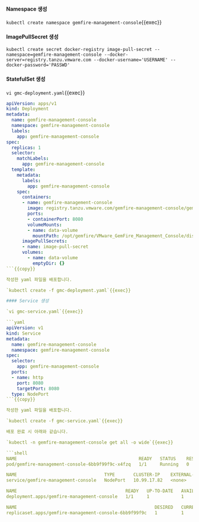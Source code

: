 <br>

#### Namespace 생성

`kubectl create namespace gemfire-management-console`{{exec}}

#### ImagePullSecret 생성

`kubectl create secret docker-registry image-pull-secret --namespace=gemfire-management-console --docker-server=registry.tanzu.vmware.com --docker-username='USERNAME' --docker-password='PASSWD'`

#### StatefulSet 생성

`vi gmc-deployment.yaml`{{exec}}

```yaml
apiVersion: apps/v1
kind: Deployment
metadata:
  name: gemfire-management-console
  namespace: gemfire-management-console
  labels:
    app: gemfire-management-console
spec:
  replicas: 1
  selector:
    matchLabels:
      app: gemfire-management-console
  template:
    metadata:
      labels:
        app: gemfire-management-console
    spec:
      containers:
      - name: gemfire-management-console
        image: registry.tanzu.vmware.com/gemfire-management-console/gemfire-management-console:1.1.1
        ports:
        - containerPort: 8080
        volumeMounts:
        - name: data-volume
          mountPath: /opt/gemfire/VMware_GemFire_Management_Console/diskStore
      imagePullSecrets:
      - name: image-pull-secret
      volumes:
        - name: data-volume
          emptyDir: {}
```{{copy}}

작성한 yaml 파일을 배포합니다.

`kubectl create -f gmc-deployment.yaml`{{exec}}

#### Service 생성

`vi gmc-service.yaml`{{exec}}

```yaml
apiVersion: v1
kind: Service
metadata:
  name: gemfire-management-console
  namespace: gemfire-management-console
spec:
  selector:
    app: gemfire-management-console
  ports:
  - name: http
    port: 8080
    targetPort: 8080
  type: NodePort 
```{{copy}}

작성한 yaml 파일을 배포합니다.

`kubectl create -f gmc-service.yaml`{{exec}}

배포 완료 시 아래와 같습니다.

`kubectl -n gemfire-management-console get all -o wide`{{exec}}

```shell
NAME                                              READY   STATUS    RESTARTS   AGE     IP             NODE     NOMINATED NODE   READINESS GATES
pod/gemfire-management-console-6bb9f99f9c-x4fzq   1/1     Running   0          2m12s   192.168.1.10   node01   <none>           <none>

NAME                                 TYPE       CLUSTER-IP    EXTERNAL-IP   PORT(S)          AGE   SELECTOR
service/gemfire-management-console   NodePort   10.99.17.82   <none>        8080:31418/TCP   7s    app=gemfire-management-console

NAME                                         READY   UP-TO-DATE   AVAILABLE   AGE     CONTAINERS                   IMAGES                                                                                  SELECTOR
deployment.apps/gemfire-management-console   1/1     1            1           2m12s   gemfire-management-console   registry.tanzu.vmware.com/gemfire-management-console/gemfire-management-console:1.1.1   app=gemfire-management-console

NAME                                                    DESIRED   CURRENT   READY   AGE     CONTAINERS                   IMAGES                                                                                  SELECTOR
replicaset.apps/gemfire-management-console-6bb9f99f9c   1         1         1       2m12s   gemfire-management-console   registry.tanzu.vmware.com/gemfire-management-console/gemfire-management-console:1.1.1   app=gemfire-management-console,pod-template-hash=6bb9f99f9c
```